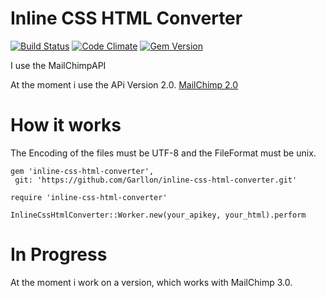Inline CSS HTML Converter
==
[![Build Status](https://travis-ci.org/Garllon/inline-css-html-converter.svg?branch=master)](https://travis-ci.org/Garllon/inline-css-html-converter)
[![Code Climate](https://codeclimate.com/github/Garllon/inline-css-html-converter.png)](https://codeclimate.com/github/Garllon/inline-css-html-converter)
[![Gem Version](https://badge.fury.io/rb/inline-css-html-converter.svg)](https://badge.fury.io/rb/inline-css-html-converter)

I use the MailChimpAPI

At the moment i use the APi Version 2.0.
[MailChimp 2.0](https://apidocs.mailchimp.com/api/2.0/helper/inline-css.php)

How it works
===

The Encoding of the files must be UTF-8 and the FileFormat must be unix.

```
gem 'inline-css-html-converter',
 git: 'https://github.com/Garllon/inline-css-html-converter.git'

require 'inline-css-html-converter'
```


```
InlineCssHtmlConverter::Worker.new(your_apikey, your_html).perform
```

In Progress
===
At the moment i work on a version, which works with MailChimp 3.0.
